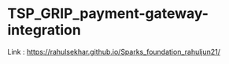# TSP_GRIP_payment-gateway-integration
Link : 
https://rahulsekhar.github.io/Sparks_foundation_rahuljun21/
